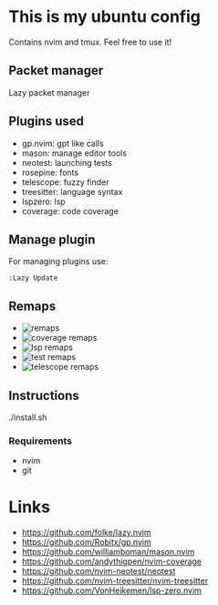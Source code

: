 # This is my ubuntu config

Contains nvim and tmux.
Feel free to use it!

## Packet manager

Lazy packet manager

## Plugins used

- gp.nvim: gpt like calls
- mason: manage editor tools
- neotest: launching tests
- rosepine: fonts
- telescope: fuzzy finder
- treesitter: language syntax
- lspzero: lsp
- coverage: code coverage

## Manage plugin

For managing plugins use:

```
:Lazy Update
```

## Remaps

- ![remaps](lua/remap.lua)
- ![coverage remaps](after/plugin/coverage.lua)
- ![lsp remaps](after/plugin/lsp.lua)
- ![test remaps](after/plugin/neotest.lua)
- ![telescope remaps](after/plugin/telescope.lua)

## Instructions
./install.sh

### Requirements

- nvim
- git

# Links

- https://github.com/folke/lazy.nvim
- https://github.com/Robitx/gp.nvim
- https://github.com/williamboman/mason.nvim
- https://github.com/andythigpen/nvim-coverage
- https://github.com/nvim-neotest/neotest
- https://github.com/nvim-treesitter/nvim-treesitter
- https://github.com/VonHeikemen/lsp-zero.nvim
